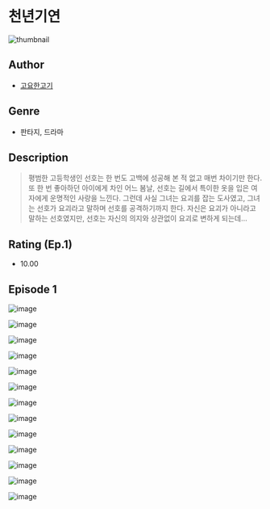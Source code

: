 # 천년기연
![thumbnail](https://image-comic.pstatic.net/user_contents_data/challenge_comic/2023/05/23/364114/upload_3690195447318983216_480x623.jpeg)

## Author
- [고요한고기](https://comic.naver.com/artistTitle?id=364114)

## Genre
- 판타지, 드라마

## Description
> 평범한 고등학생인 선호는 한 번도 고백에 성공해 본 적 없고 매번 차이기만 한다. 또 한 번 좋아하던 아이에게 차인 어느 봄날, 선호는 길에서 특이한 옷을 입은 여자에게 운명적인 사랑을 느낀다. 그런데 사실 그녀는 요괴를 잡는 도사였고, 그녀는 선호가 요괴라고 말하며 선호를 공격하기까지 한다. 자신은 요괴가 아니라고 말하는 선호였지만, 선호는 자신의 의지와 상관없이 요괴로 변하게 되는데…


## Rating (Ep.1)
- 10.00

## Episode 1
![image](https://image-comic.pstatic.net/user_contents_data/challenge_comic/2023/05/23/364114/upload_7149573467894331698.jpeg)

![image](https://image-comic.pstatic.net/user_contents_data/challenge_comic/2023/05/23/364114/upload_7161958366903088433.jpeg)

![image](https://image-comic.pstatic.net/user_contents_data/challenge_comic/2023/05/23/364114/upload_3978710589147460144.jpeg)

![image](https://image-comic.pstatic.net/user_contents_data/challenge_comic/2023/05/23/364114/upload_3630517254613905977.jpeg)

![image](https://image-comic.pstatic.net/user_contents_data/challenge_comic/2023/05/23/364114/upload_3763097483449754725.jpeg)

![image](https://image-comic.pstatic.net/user_contents_data/challenge_comic/2023/05/23/364114/upload_4049409396528527718.jpeg)

![image](https://image-comic.pstatic.net/user_contents_data/challenge_comic/2023/05/23/364114/upload_3991649645458830901.jpeg)

![image](https://image-comic.pstatic.net/user_contents_data/challenge_comic/2023/05/23/364114/upload_7077179440528516146.jpeg)

![image](https://image-comic.pstatic.net/user_contents_data/challenge_comic/2023/05/23/364114/upload_3979269157512767077.jpeg)

![image](https://image-comic.pstatic.net/user_contents_data/challenge_comic/2023/05/23/364114/upload_3774972208982942006.jpeg)

![image](https://image-comic.pstatic.net/user_contents_data/challenge_comic/2023/05/23/364114/upload_7077232418211915108.jpeg)

![image](https://image-comic.pstatic.net/user_contents_data/challenge_comic/2023/05/23/364114/upload_3689070625364718905.jpeg)

![image](https://image-comic.pstatic.net/user_contents_data/challenge_comic/2023/05/23/364114/upload_4121463507267249201.jpeg)
